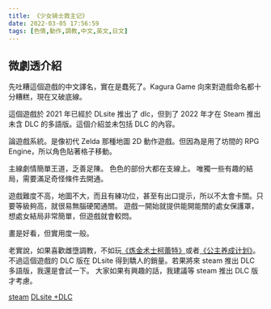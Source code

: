 ```yaml
---
title: 《少女骑士救主记》
date: 2022-03-05 17:56:59
tags: [色情,動作,調教,中文,英文,日文]
---
```

## 微劇透介紹

先吐糟這個遊戲的中文譯名，實在是蠢死了。Kagura Game 向來對遊戲命名都十分糟糕，現在又破底線。

這個遊戲於 2021 年已經於 DLsite 推出了 dlc，但到了 2022 年才在 Steam 推出未含 DLC 的多語版。這個介紹並未包括 DLC 的內容。

論遊戲系統。是像初代 Zelda 那種地圖 2D 動作遊戲。但因為是用了坊間的 RPG Engine，所以角色貼著格子移動。

主線劇情簡單王道，乏善足陳。
色色的部份大都在支線上。
唯獨一些有趣的結局，需要滿足奇怪條件去開通。

遊戲難度不高，地圖不大，而且有練功位，甚至有出口提示，所以不太會卡關。只要等級夠高，就很易無腦硬闖通關。
遊戲一開始就提供能開能關的處女保護罩，想處女結局非常簡單，但遊戲就會較悶。

畫是好看，但實用度一般。

老實說，如果喜歡雌墮調教，不如玩[《炼金术士柯蕾特》](/2022/02/10/2022-02/RJ249908/)或者[《公主养成计划》](/2021/12/25/2021-12/RJ247298/)。
不過這個遊戲的 DLC 版在 DLsite 得到驕人的銷量。若果將來 steam 推出 DLC 多語版，我還是會試一下。
大家如果有興趣的話，我建議等 steam 推出 DLC 版才考慮。

[steam](https://store.steampowered.com/app/1413960/Chevalier_Historie/)
[DLsite +DLC](https://www.dlsite.com/maniax/work/=/product_id/RJ262921.html)
